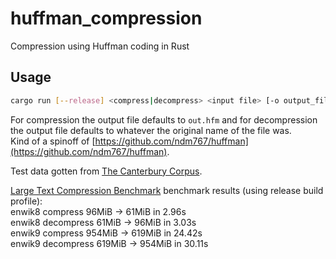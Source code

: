 # huffman_compression

Compression using Huffman coding in Rust

## Usage

```sh
cargo run [--release] <compress|decompress> <input file> [-o output_file]
```

For compression the output file defaults to `out.hfm` and for decompression the output file defaults to whatever the original name of the file was.  
Kind of a spinoff of [https://github.com/ndm767/huffman](https://github.com/ndm767/huffman).  

Test data gotten from [The Canterbury Corpus](https://corpus.canterbury.ac.nz/descriptions/).  

[Large Text Compression Benchmark](http://www.mattmahoney.net/dc/text.html) benchmark results (using release build profile):  
enwik8 compress 96MiB -> 61MiB in 2.96s  
enwik8 decompress 61MiB -> 96MiB in 3.03s  
enwik9 compress 954MiB -> 619MiB in 24.42s  
enwik9 decompress 619MiB -> 954MiB in 30.11s
